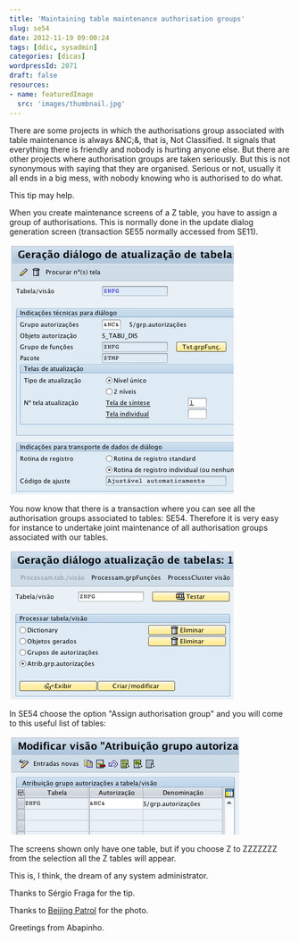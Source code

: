 ```yaml
---
title: 'Maintaining table maintenance authorisation groups'
slug: se54
date: 2012-11-19 09:00:24
tags: [ddic, sysadmin]
categories: [dicas]
wordpressId: 2071
draft: false
resources:
- name: featuredImage
  src: 'images/thumbnail.jpg'
---
```

There are some projects in which the authorisations group associated with table maintenance is always &NC;&, that is, Not Classified. It signals that everything there is friendly and nobody is hurting anyone else. But there are other projects where authorisation groups are taken seriously. But this is not synonymous with saying that they are organised. Serious or not, usually it all ends in a big mess, with nobody knowing who is authorised to do what.

This tip may help.

<!--more-->

When you create maintenance screens of a Z table, you have to assign a group of authorisations. This is normally done in the update dialog generation screen (transaction SE55 normally accessed from SE11).

![image][1]

You now know that there is a transaction where you can see all the authorisation groups associated to tables: SE54. Therefore it is very easy for instance to undertake joint maintenance of all authorisation groups associated with our tables.

![image][2]

In SE54 choose the option "Assign authorisation group" and you will come to this useful list of tables:

![image][3]

The screens shown only have one table, but if you choose Z to ZZZZZZZ from the selection all the Z tables will appear.

This is, I think, the dream of any system administrator.

Thanks to Sérgio Fraga for the tip.

Thanks to [Beijing Patrol][4] for the photo.

Greetings from Abapinho.

   [1]: images/se54-1.png (se54-1)
   [2]: images/se54-2.png (se54-2)
   [3]: images/se54-3.png (se54-3)
   [4]: http://www.flickr.com/photos/securityguard/3575140798/
